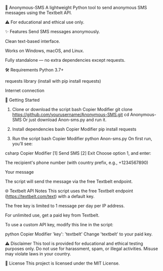 📱 Anonymous-SMS
A lightweight Python tool to send anonymous SMS messages using the Textbelt API.

⚠️ For educational and ethical use only.

✨ Features
Send SMS messages anonymously.

Clean text-based interface.

Works on Windows, macOS, and Linux.

Fully standalone — no extra dependencies except requests.

🛠 Requirements
Python 3.7+

requests library (install with pip install requests)

Internet connection

🚀 Getting Started
1. Clone or download the script
bash
Copier
Modifier
git clone https://github.com/yourusername/Anonymous-SMS.git
cd Anonymous-SMS
Or just download Anon-sms.py and run it.

2. Install dependencies
bash
Copier
Modifier
pip install requests
3. Run the script
bash
Copier
Modifier
python Anon-sms.py
On first run, you’ll see:

csharp
Copier
Modifier
[1] Send SMS
[2] Exit
Choose option 1, and enter:

The recipient's phone number (with country prefix, e.g., +1234567890)

Your message

The script will send the message via the free Textbelt endpoint.

🌐 Textbelt API Notes
This script uses the free Textbelt endpoint (https://textbelt.com/text) with a default key.

The free key is limited to 1 message per day per IP address.

For unlimited use, get a paid key from Textbelt.

To use a custom API key, modify this line in the script:

python
Copier
Modifier
'key': 'textbelt'
Change 'textbelt' to your paid key.

⚠️ Disclaimer
This tool is provided for educational and ethical testing purposes only.
Do not use for harassment, spam, or illegal activities. Misuse may violate laws in your country.

📄 License
This project is licensed under the MIT License.

